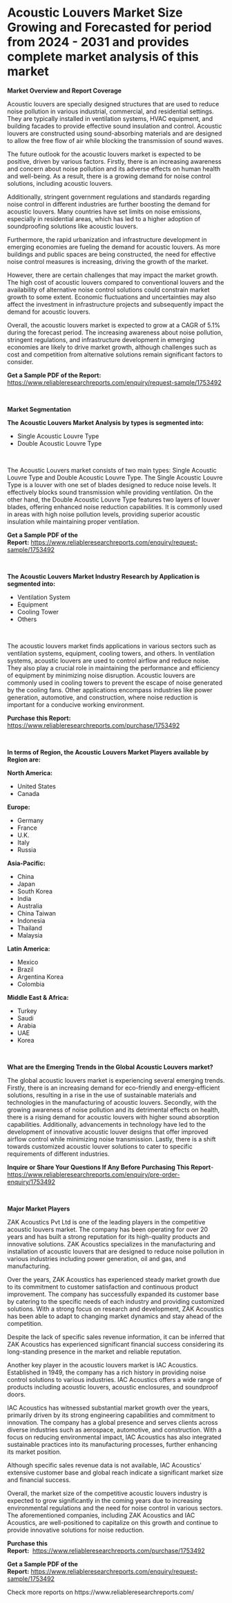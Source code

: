 <p><h1>Acoustic Louvers Market Size Growing and Forecasted for period from 2024 - 2031 and provides complete market analysis of this market</h1></p><p><strong>Market Overview and Report Coverage</strong></p>
<p><p>Acoustic louvers are specially designed structures that are used to reduce noise pollution in various industrial, commercial, and residential settings. They are typically installed in ventilation systems, HVAC equipment, and building facades to provide effective sound insulation and control. Acoustic louvers are constructed using sound-absorbing materials and are designed to allow the free flow of air while blocking the transmission of sound waves.</p><p>The future outlook for the acoustic louvers market is expected to be positive, driven by various factors. Firstly, there is an increasing awareness and concern about noise pollution and its adverse effects on human health and well-being. As a result, there is a growing demand for noise control solutions, including acoustic louvers.</p><p>Additionally, stringent government regulations and standards regarding noise control in different industries are further boosting the demand for acoustic louvers. Many countries have set limits on noise emissions, especially in residential areas, which has led to a higher adoption of soundproofing solutions like acoustic louvers.</p><p>Furthermore, the rapid urbanization and infrastructure development in emerging economies are fueling the demand for acoustic louvers. As more buildings and public spaces are being constructed, the need for effective noise control measures is increasing, driving the growth of the market.</p><p>However, there are certain challenges that may impact the market growth. The high cost of acoustic louvers compared to conventional louvers and the availability of alternative noise control solutions could constrain market growth to some extent. Economic fluctuations and uncertainties may also affect the investment in infrastructure projects and subsequently impact the demand for acoustic louvers.</p><p>Overall, the acoustic louvers market is expected to grow at a CAGR of 5.1% during the forecast period. The increasing awareness about noise pollution, stringent regulations, and infrastructure development in emerging economies are likely to drive market growth, although challenges such as cost and competition from alternative solutions remain significant factors to consider.</p></p>
<p><strong>Get a Sample PDF of the Report:</strong> <a href="https://www.reliableresearchreports.com/enquiry/request-sample/1753492">https://www.reliableresearchreports.com/enquiry/request-sample/1753492</a></p>
<p>&nbsp;</p>
<p><strong>Market Segmentation</strong></p>
<p><strong>The Acoustic Louvers Market Analysis by types is segmented into:</strong></p>
<p><ul><li>Single Acoustic Louvre Type</li><li>Double Acoustic Louvre Type</li></ul></p>
<p>&nbsp;</p>
<p><p>The Acoustic Louvers market consists of two main types: Single Acoustic Louvre Type and Double Acoustic Louvre Type. The Single Acoustic Louvre Type is a louver with one set of blades designed to reduce noise levels. It effectively blocks sound transmission while providing ventilation. On the other hand, the Double Acoustic Louvre Type features two layers of louver blades, offering enhanced noise reduction capabilities. It is commonly used in areas with high noise pollution levels, providing superior acoustic insulation while maintaining proper ventilation.</p></p>
<p><strong>Get a Sample PDF of the Report:</strong>&nbsp;<a href="https://www.reliableresearchreports.com/enquiry/request-sample/1753492">https://www.reliableresearchreports.com/enquiry/request-sample/1753492</a></p>
<p>&nbsp;</p>
<p><strong>The Acoustic Louvers Market Industry Research by Application is segmented into:</strong></p>
<p><ul><li>Ventilation System</li><li>Equipment</li><li>Cooling Tower</li><li>Others</li></ul></p>
<p>&nbsp;</p>
<p><p>The acoustic louvers market finds applications in various sectors such as ventilation systems, equipment, cooling towers, and others. In ventilation systems, acoustic louvers are used to control airflow and reduce noise. They also play a crucial role in maintaining the performance and efficiency of equipment by minimizing noise disruption. Acoustic louvers are commonly used in cooling towers to prevent the escape of noise generated by the cooling fans. Other applications encompass industries like power generation, automotive, and construction, where noise reduction is important for a conducive working environment.</p></p>
<p><strong>Purchase this Report:</strong>&nbsp; <a href="https://www.reliableresearchreports.com/purchase/1753492">https://www.reliableresearchreports.com/purchase/1753492</a></p>
<p>&nbsp;</p>
<p><strong>In terms of Region, the Acoustic Louvers Market Players available by Region are:</strong></p>
<p>
    <p> <strong> North America: </strong>
        <ul>
            <li>United States</li>
            <li>Canada</li>
        </ul>
        </p> 
    <p> <strong> Europe: </strong>
        <ul>
            <li>Germany</li>
            <li>France</li>
            <li>U.K.</li>
            <li>Italy</li>
            <li>Russia</li>
        </ul>
        </p> 
    <p> <strong> Asia-Pacific: </strong>
        <ul>
            <li>China</li>
            <li>Japan</li>
            <li>South Korea</li>
            <li>India</li>
            <li>Australia</li>
            <li>China Taiwan</li>
            <li>Indonesia</li>
            <li>Thailand</li>
            <li>Malaysia</li>
        </ul>
        </p> 
    <p> <strong> Latin America: </strong>
        <ul>
            <li>Mexico</li>
            <li>Brazil</li>
            <li>Argentina Korea</li>
            <li>Colombia</li>
        </ul>
        </p> 
    <p> <strong> Middle East & Africa: </strong>
        <ul>
            <li>Turkey</li>
            <li>Saudi</li>
            <li>Arabia</li>
            <li>UAE</li>
            <li>Korea</li>
        </ul>
    </p>
    </p>
<p>&nbsp;</p>
<p><strong>What are the Emerging Trends in the Global Acoustic Louvers market?</strong></p>
<p><p>The global acoustic louvers market is experiencing several emerging trends. Firstly, there is an increasing demand for eco-friendly and energy-efficient solutions, resulting in a rise in the use of sustainable materials and technologies in the manufacturing of acoustic louvers. Secondly, with the growing awareness of noise pollution and its detrimental effects on health, there is a rising demand for acoustic louvers with higher sound absorption capabilities. Additionally, advancements in technology have led to the development of innovative acoustic louver designs that offer improved airflow control while minimizing noise transmission. Lastly, there is a shift towards customized acoustic louver solutions to cater to specific requirements of different industries.</p></p>
<p><strong>Inquire or Share Your Questions If Any Before Purchasing This Report</strong>- <a href="https://www.reliableresearchreports.com/enquiry/pre-order-enquiry/1753492">https://www.reliableresearchreports.com/enquiry/pre-order-enquiry/1753492</a></p>
<p>&nbsp;</p>
<p><strong>Major Market Players</strong></p>
<p><p>ZAK Acoustics Pvt Ltd is one of the leading players in the competitive acoustic louvers market. The company has been operating for over 20 years and has built a strong reputation for its high-quality products and innovative solutions. ZAK Acoustics specializes in the manufacturing and installation of acoustic louvers that are designed to reduce noise pollution in various industries including power generation, oil and gas, and manufacturing.</p><p>Over the years, ZAK Acoustics has experienced steady market growth due to its commitment to customer satisfaction and continuous product improvement. The company has successfully expanded its customer base by catering to the specific needs of each industry and providing customized solutions. With a strong focus on research and development, ZAK Acoustics has been able to adapt to changing market dynamics and stay ahead of the competition.</p><p>Despite the lack of specific sales revenue information, it can be inferred that ZAK Acoustics has experienced significant financial success considering its long-standing presence in the market and reliable reputation.</p><p>Another key player in the acoustic louvers market is IAC Acoustics. Established in 1949, the company has a rich history in providing noise control solutions to various industries. IAC Acoustics offers a wide range of products including acoustic louvers, acoustic enclosures, and soundproof doors.</p><p>IAC Acoustics has witnessed substantial market growth over the years, primarily driven by its strong engineering capabilities and commitment to innovation. The company has a global presence and serves clients across diverse industries such as aerospace, automotive, and construction. With a focus on reducing environmental impact, IAC Acoustics has also integrated sustainable practices into its manufacturing processes, further enhancing its market position.</p><p>Although specific sales revenue data is not available, IAC Acoustics' extensive customer base and global reach indicate a significant market size and financial success.</p><p>Overall, the market size of the competitive acoustic louvers industry is expected to grow significantly in the coming years due to increasing environmental regulations and the need for noise control in various sectors. The aforementioned companies, including ZAK Acoustics and IAC Acoustics, are well-positioned to capitalize on this growth and continue to provide innovative solutions for noise reduction.</p></p>
<p><strong>Purchase this Report:</strong>&nbsp;&nbsp;<a href="https://www.reliableresearchreports.com/purchase/1753492">https://www.reliableresearchreports.com/purchase/1753492</a></p>
<p></p>
<p><strong>Get a Sample PDF of the Report:</strong>&nbsp;<a href="https://www.reliableresearchreports.com/enquiry/request-sample/1753492">https://www.reliableresearchreports.com/enquiry/request-sample/1753492</a></p>
<p>Check more reports on https://www.reliableresearchreports.com/</p>